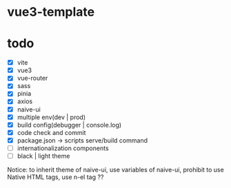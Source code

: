 # vue3-template

# todo
- [x] vite
- [x] vue3
- [x] vue-router
- [x] sass
- [x] pinia
- [x] axios
- [x] naive-ui
- [x] multiple env(dev | prod)
- [x] build config(debugger | console.log)
- [x] code check and commit
- [x] package.json -> scripts serve/build command
- [ ] internationalization components
- [ ] black | light theme

Notice: to inherit theme of naive-ui, use variables of naive-ui, prohibit to use Native HTML tags, use n-el tag ??